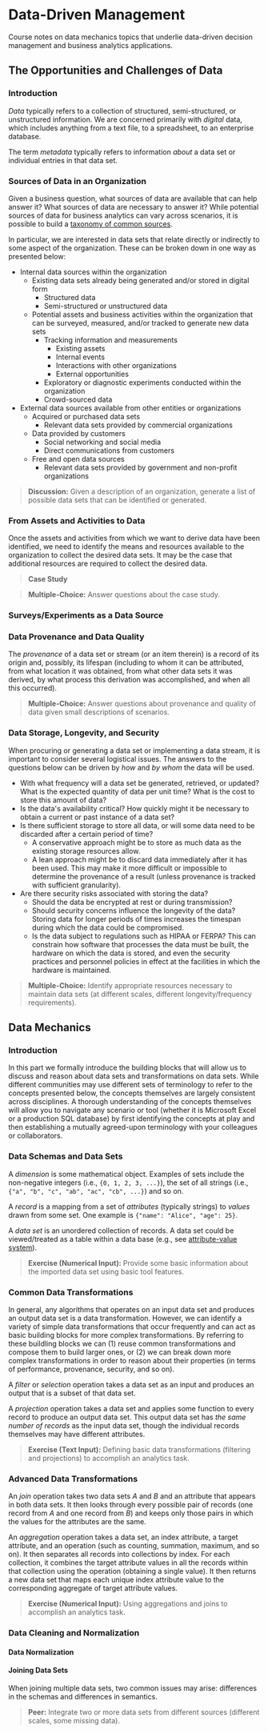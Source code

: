 # Data-Driven Management
Course notes on data mechanics topics that underlie data-driven decision management and business analytics applications.

## The Opportunities and Challenges of Data

### Introduction

*Data* typically refers to a collection of structured, semi-structured, or unstructured information. We are concerned primarily with *digital* data, which includes anything from a text file, to a spreadsheet, to an enterprise database.

The term *metadata* typically refers to information *about* a data set or individual entries in that data set.

### Sources of Data in an Organization

Given a business question, what sources of data are available that can help answer it? What sources of data are necessary to answer it? While potential sources of data for business analytics can vary across scenarios, it is possible to build a [taxonomy of common sources](http://cambridgeservicealliance.eng.cam.ac.uk/resources/Downloads/Monthly%20Papers/2014_March_DataDrivenBusinessModels.pdf).

In particular, we are interested in data sets that relate directly or indirectly to some aspect of the organization. These can be broken down in one way as presented below:
* Internal data sources within the organization
  * Existing data sets already being generated and/or stored in digital form
    * Structured data
    * Semi-structured or unstructured data
  * Potential assets and business activities within the organization that can be surveyed, measured, and/or tracked to generate new data sets
    * Tracking information and measurements
      * Existing assets
      * Internal events
      * Interactions with other organizations
      * External opportunities
    * Exploratory or diagnostic experiments conducted within the organization
    * Crowd-sourced data
* External data sources available from other entities or organizations
  * Acquired or purchased data sets
    * Relevant data sets provided by commercial organizations
  * Data provided by customers
    * Social networking and social media
    * Direct communications from customers
  * Free and open data sources
    * Relevant data sets provided by government and non-profit organizations

> **Discussion:** Given a description of an organization, generate a list of possible data sets that can be identified or generated.

### From Assets and Activities to Data

Once the assets and activities from which we want to derive data have been identified, we need to identify the means and resources available to the organization to collect the desired data sets. It may be the case that additional resources are required to collect the desired data.

> **Case Study**

> **Multiple-Choice:** Answer questions about the case study.

### Surveys/Experiments as a Data Source

### Data Provenance and Data Quality

The *provenance* of a data set or stream (or an item therein) is a record of its origin and, possibly, its lifespan (including to whom it can be attributed, from what location it was obtained, from what other data sets it was derived, by what process this derivation was accomplished, and when all this occurred).

> **Multiple-Choice:** Answer questions about provenance and quality of data given small descriptions of scenarios.

### Data Storage, Longevity, and Security

When procuring or generating a data set or implementing a data stream, it is important to consider several logistical issues. The answers to the questions below can be driven by *how* and *by whom* the data will be used.

* With what frequency will a data set be generated, retrieved, or updated? What is the expected quantity of data per unit time? What is the cost to store this amount of data?
* Is the data's availability critical? How quickly might it be necessary to obtain a current or past instance of a data set?
* Is there sufficient storage to store all data, or will some data need to be discarded after a certain period of time?
  * A conservative approach might be to store as much data as the existing storage resources allow.
  * A lean approach might be to discard data immediately after it has been used. This may make it more difficult or impossible to determine the provenance of a result (unless provenance is tracked with sufficient granularity).
* Are there security risks associated with storing the data?
  * Should the data be encrypted at rest or during transmission?
  * Should security concerns influence the longevity of the data? Storing data for longer periods of times increases the timespan during which the data could be compromised.
  * Is the data subject to regulations such as HIPAA or FERPA? This can constrain how software that processes the data must be built, the hardware on which the data is stored, and even the security practices and personnel policies in effect at the facilities in which the hardware is maintained.

> **Multiple-Choice:** Identify appropriate resources necessary to maintain data sets (at different scales, different longevity/frequency requirements).

## Data Mechanics

### Introduction

In this part we formally introduce the building blocks that will allow us to discuss and reason about data sets and transformations on data sets. While different communities may use different sets of terminology to refer to the concepts presented below, the concepts themselves are largely consistent across disciplines. A thorough understanding of the concepts themselves will allow you to navigate any scenario or tool (whether it is Microsoft Excel or a production SQL database) by first identifying the concepts at play and then establishing a mutually agreed-upon terminology with your colleagues or collaborators.

### Data Schemas and Data Sets

A *dimension* is some mathematical object. Examples of sets include the non-negative integers (i.e., `{0, 1, 2, 3, ...}`), the set of all strings (i.e., `{"a", "b", "c", "ab", "ac", "cb", ...}`) and so on.

A *record* is a mapping from a set of *attributes* (typically strings) to *values* drawn from some set. One example is `{"name": "Alice", "age": 25}`.

A *data set* is an unordered collection of records. A data set could be viewed/treated as a table within a data base (e.g., see [attribute-value system](https://en.wikipedia.org/wiki/Attribute-value_system)).

> **Exercise (Numerical Input):** Provide some basic information about the imported data set using basic tool features.

### Common Data Transformations

In general, any algorithms that operates on an input data set and produces an output data set is a data transformation. However, we can identify a variety of simple data transformations that occur frequently and can act as basic building blocks for more complex transformations. By referring to these buildling blocks we can (1) reuse common transformations and compose them to build larger ones, or (2) we can break down more complex transformations in order to reason about their properties (in terms of performance, provenance, security, and so on).

A *filter* or *selection* operation takes a data set as an input and produces an output that is a subset of that data set.

A *projection* operation takes a data set and applies some function to every record to produce an output data set. This output data set has *the same number of records* as the input data set, though the individual records themselves may have different attributes.

> **Exercise (Text Input):** Defining basic data transformations (filtering and projections) to accomplish an analytics task.

### Advanced Data Transformations

An *join* operation takes two data sets *A* and *B* and an attribute that appears in both data sets. It then looks through every possible pair of records (one record from *A* and one record from *B*) and keeps only those pairs in which the values for the attributes are the same.

An *aggregation* operation takes a data set, an index attribute, a target attribute, and an operation (such as counting, summation, maximum, and so on). It then separates all records into collections by index. For each collection, it combines the target attribute values in all the records within that collection using the operation (obtaining a single value). It then returns a new data set that maps each unique index attribute value to the corresponding aggregate of target attribute values.

> **Exercise (Numerical Input):** Using aggregations and joins to accomplish an analytics task.

### Data Cleaning and Normalization

#### Data Normalization

#### Joining Data Sets

When joining multiple data sets, two common issues may arise: differences in the schemas and differences in semantics.

> **Peer:** Integrate two or more data sets from different sources (different scales, some missing data).
